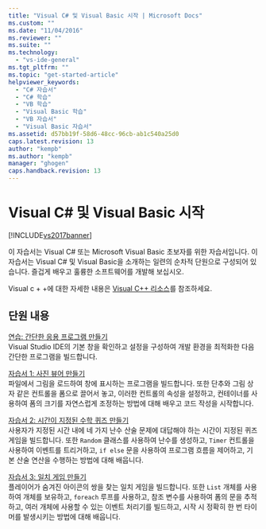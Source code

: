 ```yaml
---
title: "Visual C# 및 Visual Basic 시작 | Microsoft Docs"
ms.custom: ""
ms.date: "11/04/2016"
ms.reviewer: ""
ms.suite: ""
ms.technology: 
  - "vs-ide-general"
ms.tgt_pltfrm: ""
ms.topic: "get-started-article"
helpviewer_keywords: 
  - "C# 자습서"
  - "C# 학습"
  - "VB 학습"
  - "Visual Basic 학습"
  - "VB 자습서"
  - "Visual Basic 자습서"
ms.assetid: d57bb19f-58d6-48cc-96cb-ab1c540a25d0
caps.latest.revision: 13
author: "kempb"
ms.author: "kempb"
manager: "ghogen"
caps.handback.revision: 13
---
```

# Visual C# 및 Visual Basic 시작
[!INCLUDE[vs2017banner](../code-quality/includes/vs2017banner.md)]

이 자습서는 Visual C\# 또는 Microsoft Visual Basic 초보자를 위한 자습서입니다.  이 자습서는 Visual C\# 및 Visual Basic을 소개하는 일련의 순차적 단원으로 구성되어 있습니다.  즐겁게 배우고 훌륭한 소프트웨어를 개발해 보십시오.  
  
 Visual c \+ \+에 대한 자세한 내용은 [Visual C\+\+ 리소스](http://msdn.microsoft.com/vstudio/hh386302.aspx)를 참조하세요.  
  
## 단원 내용  
 [연습: 간단한 응용 프로그램 만들기](../ide/walkthrough-create-a-simple-application-with-visual-csharp-or-visual-basic.md)  
 Visual Studio IDE의 기본 창을 확인하고 설정을 구성하여 개발 환경을 최적화한 다음 간단한 프로그램을 빌드합니다.  
  
 [자습서 1: 사진 뷰어 만들기](../ide/tutorial-1-create-a-picture-viewer.md)  
 파일에서 그림을 로드하여 창에 표시하는 프로그램을 빌드합니다.  또한 단추와 그림 상자 같은 컨트롤을 폼으로 끌어서 놓고, 이러한 컨트롤의 속성을 설정하고, 컨테이너를 사용하여 폼의 크기를 자연스럽게 조정하는 방법에 대해 배우고  코드 작성을 시작합니다.  
  
 [자습서 2: 시간이 지정된 수학 퀴즈 만들기](../ide/tutorial-2-create-a-timed-math-quiz.md)  
 사용자가 지정된 시간 내에 네 가지 난수 산술 문제에 대답해야 하는 시간이 지정된 퀴즈 게임을 빌드합니다.  또한 `Random` 클래스를 사용하여 난수를 생성하고, `Timer` 컨트롤을 사용하여 이벤트를 트리거하고, `if else` 문을 사용하여 프로그램 흐름을 제어하고, 기본 산술 연산을 수행하는 방법에 대해 배웁니다.  
  
 [자습서 3: 일치 게임 만들기](../ide/tutorial-3-create-a-matching-game.md)  
 플레이어가 숨겨진 아이콘의 쌍을 찾는 일치 게임을 빌드합니다.  또한 `List` 개체를 사용하여 개체를 보유하고, `foreach` 루프를 사용하고, 참조 변수를 사용하여 폼의 문을 추적하고, 여러 개체에 사용할 수 있는 이벤트 처리기를 빌드하고, 시작 시 정확히 한 번 타이머를 발생시키는 방법에 대해 배웁니다.